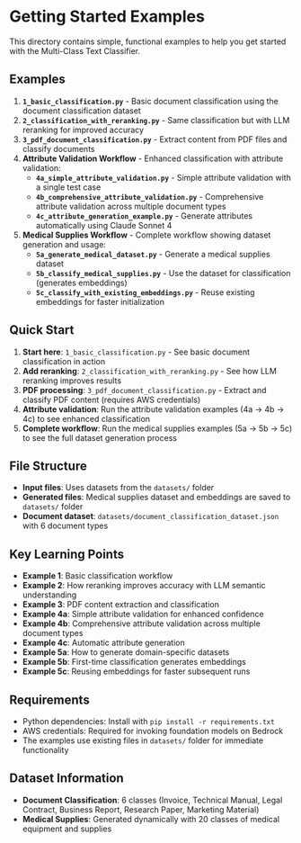 # Getting Started Examples

This directory contains simple, functional examples to help you get started with the Multi-Class Text Classifier.

## Examples

1. **`1_basic_classification.py`** - Basic document classification using the document classification dataset
2. **`2_classification_with_reranking.py`** - Same classification but with LLM reranking for improved accuracy
3. **`3_pdf_document_classification.py`** - Extract content from PDF files and classify documents
4. **Attribute Validation Workflow** - Enhanced classification with attribute validation:
   - **`4a_simple_attribute_validation.py`** - Simple attribute validation with a single test case
   - **`4b_comprehensive_attribute_validation.py`** - Comprehensive attribute validation across multiple document types
   - **`4c_attribute_generation_example.py`** - Generate attributes automatically using Claude Sonnet 4
5. **Medical Supplies Workflow** - Complete workflow showing dataset generation and usage:
   - **`5a_generate_medical_dataset.py`** - Generate a medical supplies dataset
   - **`5b_classify_medical_supplies.py`** - Use the dataset for classification (generates embeddings)
   - **`5c_classify_with_existing_embeddings.py`** - Reuse existing embeddings for faster initialization

## Quick Start

1. **Start here**: `1_basic_classification.py` - See basic document classification in action
2. **Add reranking**: `2_classification_with_reranking.py` - See how LLM reranking improves results
3. **PDF processing**: `3_pdf_document_classification.py` - Extract and classify PDF content (requires AWS credentials)
4. **Attribute validation**: Run the attribute validation examples (4a → 4b → 4c) to see enhanced classification
5. **Complete workflow**: Run the medical supplies examples (5a → 5b → 5c) to see the full dataset generation process

## File Structure

- **Input files**: Uses datasets from the `datasets/` folder
- **Generated files**: Medical supplies dataset and embeddings are saved to `datasets/` folder
- **Document dataset**: `datasets/document_classification_dataset.json` with 6 document types

## Key Learning Points

- **Example 1**: Basic classification workflow
- **Example 2**: How reranking improves accuracy with LLM semantic understanding
- **Example 3**: PDF content extraction and classification
- **Example 4a**: Simple attribute validation for enhanced confidence
- **Example 4b**: Comprehensive attribute validation across multiple document types
- **Example 4c**: Automatic attribute generation
- **Example 5a**: How to generate domain-specific datasets
- **Example 5b**: First-time classification generates embeddings
- **Example 5c**: Reusing embeddings for faster subsequent runs

## Requirements

- Python dependencies: Install with `pip install -r requirements.txt`
- AWS credentials: Required for invoking foundation models on Bedrock
- The examples use existing files in `datasets/` folder for immediate functionality

## Dataset Information

- **Document Classification**: 6 classes (Invoice, Technical Manual, Legal Contract, Business Report, Research Paper, Marketing Material)
- **Medical Supplies**: Generated dynamically with 20 classes of medical equipment and supplies